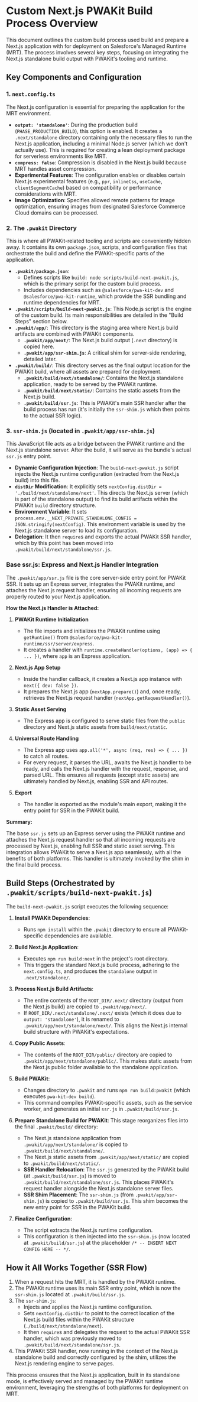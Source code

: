 # Custom Next.js PWAKit Build Process Overview

This document outlines the custom build process used build and prepare a Next.js application with for deployment on Salesforce's Managed Runtime (MRT). The process involves several key steps, focusing on integrating the Next.js standalone build output with PWAKit's tooling and runtime.

## Key Components and Configuration

### 1. `next.config.ts`

The Next.js configuration is essential for preparing the application for the MRT environment.

- **`output: 'standalone'`**: During the production build (`PHASE_PRODUCTION_BUILD`), this option is enabled. It creates a `.next/standalone` directory containing only the necessary files to run the Next.js application, including a minimal Node.js server (which we don't actually use). This is required for creating a lean deployment package for serverless environments like MRT.
- **`compress: false`**: Compression is disabled in the Next.js build because MRT handles asset compression.
- **Experimental Features**: The configuration enables or disables certain Next.js experimental features (e.g., `ppr`, `inlineCss`, `useCache`, `clientSegmentCache`) based on compatibility or performance considerations with MRT.
- **Image Optimization**: Specifies allowed remote patterns for image optimization, ensuring images from designated Salesforce Commerce Cloud domains can be processed.

### 2. The `.pwakit` Directory

This is where all PWAKit-related tooling and scripts are conveniently hidden away. It contains its own `package.json`, scripts, and configuration files that orchestrate the build and define the PWAKit-specific parts of the application.

- **`.pwakit/package.json`**:
    - Defines scripts like `build: node scripts/build-next-pwakit.js`, which is the primary script for the custom build process.
    - Includes dependencies such as `@salesforce/pwa-kit-dev` and `@salesforce/pwa-kit-runtime`, which provide the SSR bundling and runtime dependencies for MRT.
- **`.pwakit/scripts/build-next-pwakit.js`**: This Node.js script is the engine of the custom build. Its main responsibilities are detailed in the "Build Steps" section below.
- **`.pwakit/app/`**: This directory is the staging area where Next.js build artifacts are combined with PWAKit components.
    - **`.pwakit/app/next/`**: The Next.js build output (`.next` directory) is copied here.
    - **`.pwakit/app/ssr-shim.js`**: A critical shim for server-side rendering, detailed later.
- **`.pwakit/build/`**: This directory serves as the final output location for the PWAKit build, where all assets are prepared for deployment.
    - **`.pwakit/build/next/standalone/`**: Contains the Next.js standalone application, ready to be served by the PWAKit runtime.
    - **`.pwakit/build/next/static/`**: Contains the static assets from the Next.js build.
    - **`.pwakit/build/ssr.js`**: This is PWAKit's main SSR handler after the build process has run (it's initially the `ssr-shim.js` which then points to the actual SSR logic).

### 3. `ssr-shim.js` (located in `.pwakit/app/ssr-shim.js`)

This JavaScript file acts as a bridge between the PWAKit runtime and the Next.js standalone server. After the build, it will serve as the bundle's actual `ssr.js` entry point.

- **Dynamic Configuration Injection**: The `build-next-pwakit.js` script injects the Next.js runtime configuration (extracted from the Next.js build) into this file.
- **`distDir` Modification**: It explicitly sets `nextConfig.distDir = './build/next/standalone/next'`. This directs the Next.js server (which is part of the standalone output) to find its build artifacts within the PWAKit `build` directory structure.
- **Environment Variable**: It sets `process.env.__NEXT_PRIVATE_STANDALONE_CONFIG = JSON.stringify(nextConfig)`. This environment variable is used by the Next.js standalone server to load its configuration.
- **Delegation**: It then `require`s and exports the actual PWAKit SSR handler, which by this point has been moved into `.pwakit/build/next/standalone/ssr.js`.

### Base ssr.js: Express and Next.js Handler Integration

The `.pwakit/app/ssr.js` file is the core server-side entry point for PWAKit SSR. It sets up an Express server, integrates the PWAKit runtime, and attaches the Next.js request handler, ensuring all incoming requests are properly routed to your Next.js application.

**How the Next.js Handler is Attached:**

1. **PWAKit Runtime Initialization**
   - The file imports and initializes the PWAKit runtime using `getRuntime()` from `@salesforce/pwa-kit-runtime/ssr/server/express`.
   - It creates a handler with `runtime.createHandler(options, (app) => { ... })`, where `app` is an Express application.

2. **Next.js App Setup**
   - Inside the handler callback, it creates a Next.js app instance with `next({ dev: false })`.
   - It prepares the Next.js app (`nextApp.prepare()`) and, once ready, retrieves the Next.js request handler (`nextApp.getRequestHandler()`).

3. **Static Asset Serving**
   - The Express app is configured to serve static files from the `public` directory and Next.js static assets from `build/next/static`.

4. **Universal Route Handling**
   - The Express app uses `app.all('*', async (req, res) => { ... })` to catch all routes.
   - For every request, it parses the URL, awaits the Next.js handler to be ready, and calls the Next.js handler with the request, response, and parsed URL. This ensures all requests (except static assets) are ultimately handled by Next.js, enabling SSR and API routes.

5. **Export**
   - The handler is exported as the module's main export, making it the entry point for SSR in the PWAKit build.

**Summary:**

The base `ssr.js` sets up an Express server using the PWAKit runtime and attaches the Next.js request handler so that all incoming requests are processed by Next.js, enabling full SSR and static asset serving. This integration allows PWAKit to serve a Next.js app seamlessly, with all the benefits of both platforms. This handler is ultimately invoked by the shim in the final build process.

## Build Steps (Orchestrated by `.pwakit/scripts/build-next-pwakit.js`)

The `build-next-pwakit.js` script executes the following sequence:

1.  **Install PWAKit Dependencies**:
    - Runs `npm install` within the `.pwakit` directory to ensure all PWAKit-specific dependencies are available.

2.  **Build Next.js Application**:
    - Executes `npm run build:next` in the project's root directory.
    - This triggers the standard Next.js build process, adhering to the `next.config.ts`, and produces the `standalone` output in `.next/standalone/`.

3.  **Process Next.js Build Artifacts**:
    - The entire contents of the `ROOT_DIR/.next/` directory (output from the Next.js build) are copied to `.pwakit/app/next/`.
    - If `ROOT_DIR/.next/standalone/.next/` exists (which it does due to `output: 'standalone'`), it is renamed to `.pwakit/app/next/standalone/next/`. This aligns the Next.js internal build structure with PWAKit's expectations.

4.  **Copy Public Assets**:
    - The contents of the `ROOT_DIR/public/` directory are copied to `.pwakit/app/next/standalone/public/`. This makes static assets from the Next.js public folder available to the standalone application.

5.  **Build PWAKit**:
    - Changes directory to `.pwakit` and runs `npm run build:pwakit` (which executes `pwa-kit-dev build`).
    - This command compiles PWAKit-specific assets, such as the service worker, and generates an initial `ssr.js` in `.pwakit/build/ssr.js`.

6.  **Prepare Standalone Build for PWAKit**: This stage reorganizes files into the final `.pwakit/build/` directory:
    - The Next.js standalone application from `.pwakit/app/next/standalone/` is copied to `.pwakit/build/next/standalone/`.
    - The Next.js static assets from `.pwakit/app/next/static/` are copied to `.pwakit/build/next/static/`.
    - **SSR Handler Relocation**: The `ssr.js` generated by the PWAKit build (at `.pwakit/build/ssr.js`) is moved to `.pwakit/build/next/standalone/ssr.js`. This places PWAKit's request handler alongside the Next.js standalone server files.
    - **SSR Shim Placement**: The `ssr-shim.js` (from `.pwakit/app/ssr-shim.js`) is copied to `.pwakit/build/ssr.js`. This shim becomes the new entry point for SSR in the PWAKit build.

7.  **Finalize Configuration**:
    - The script extracts the Next.js runtime configuration.
    - This configuration is then injected into the `ssr-shim.js` (now located at `.pwakit/build/ssr.js`) at the placeholder `/* -- INSERT NEXT CONFIG HERE -- */`.

## How it All Works Together (SSR Flow)

1.  When a request hits the MRT, it is handled by the PWAKit runtime.
2.  The PWAKit runtime uses its main SSR entry point, which is now the `ssr-shim.js` located at `.pwakit/build/ssr.js`.
3.  The `ssr-shim.js`:
    - Injects and applies the Next.js runtime configuration.
    - Sets `nextConfig.distDir` to point to the correct location of the Next.js build files within the PWAKit structure (`./build/next/standalone/next`).
    - It then `require`s and delegates the request to the actual PWAKit SSR handler, which was previously moved to `.pwakit/build/next/standalone/ssr.js`.
4.  This PWAKit SSR handler, now running in the context of the Next.js standalone build and correctly configured by the shim, utilizes the Next.js rendering engine to serve pages.

This process ensures that the Next.js application, built in its standalone mode, is effectively served and managed by the PWAKit runtime environment, leveraging the strengths of both platforms for deployment on MRT. 